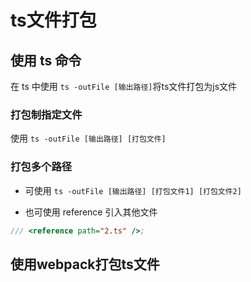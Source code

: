 # ts文件打包
## 使用 ts 命令
在 ts 中使用 `ts -outFile [输出路径]`将ts文件打包为js文件

### 打包制指定文件
使用 `ts -outFile [输出路径] [打包文件]`

### 打包多个路径
* 可使用 `ts -outFile [输出路径] [打包文件1] [打包文件2]`
- 也可使用 reference 引入其他文件
```ts
/// <reference path="2.ts" />;
```

## 使用webpack打包ts文件



